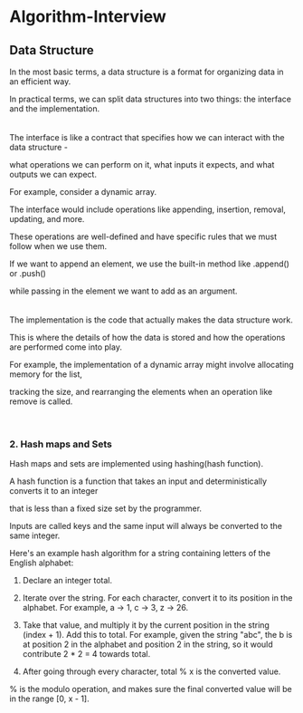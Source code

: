 # Algorithm-Interview

## Data Structure
In the most basic terms, a data structure is a format for organizing data in an efficient way. 

In practical terms, we can split data structures into two things: the interface and the implementation.
<br>
<br>
<br>
The interface is like a contract that specifies how we can interact with the data structure - 

what operations we can perform on it, what inputs it expects, and what outputs we can expect.

For example, consider a dynamic array. 

The interface would include operations like appending, insertion, removal, updating, and more. 

These operations are well-defined and have specific rules that we must follow when we use them. 

If we want to append an element, we use the built-in method like .append() or .push() 

while passing in the element we want to add as an argument. 
<br>
<br>
<br>
The implementation is the code that actually makes the data structure work. 

This is where the details of how the data is stored and how the operations are performed come into play. 

For example, the implementation of a dynamic array might involve allocating memory for the list, 

tracking the size, and rearranging the elements when an operation like remove is called.
<br>
<br>
<br>
### 2. Hash maps and Sets
Hash maps and sets are implemented using hashing(hash function).

A hash function is a function that takes an input and deterministically converts it to an integer 

that is less than a fixed size set by the programmer. 

Inputs are called keys and the same input will always be converted to the same integer. 

Here's an example hash algorithm for a string containing letters of the English alphabet:

1. Declare an integer total.

2. Iterate over the string. For each character, convert it to its position in the alphabet. For example, a -> 1, c -> 3, z -> 26.

3. Take that value, and multiply it by the current position in the string (index + 1). Add this to total. For example, given the string "abc", the b is at position 2 in the alphabet and position 2 in the string, so it would contribute 2 * 2 = 4 towards total.

4. After going through every character, total % x is the converted value.

% is the modulo operation, and makes sure the final converted value will be in the range [0, x - 1].

